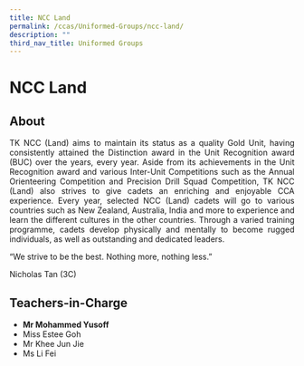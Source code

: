 ```yaml
---
title: NCC Land
permalink: /ccas/Uniformed-Groups/ncc-land/
description: ""
third_nav_title: Uniformed Groups
---
```

# NCC Land

## **About**

<p style="text-align: justify;">TK NCC (Land) aims to maintain its status as a quality Gold Unit, having consistently attained the Distinction award in the Unit Recognition award (BUC) over the years, every year. Aside from its achievements in the Unit Recognition award and various Inter-Unit Competitions such as the Annual Orienteering Competition and Precision Drill Squad Competition, TK NCC (Land) also strives to give cadets an enriching and enjoyable CCA experience. Every year, selected NCC (Land) cadets will go to various countries such as New Zealand, Australia, India and more to experience and learn the different cultures in the other countries. Through a varied training programme, cadets develop physically and mentally to become rugged individuals, as well as outstanding and dedicated leaders.</p>

“We strive to be the best. Nothing more, nothing less.”

Nicholas Tan (3C)

## **Teachers-in-Charge**
*   **Mr Mohammed Yusoff** 
*   Miss Estee Goh
*   Mr Khee Jun Jie
*   Ms Li Fei